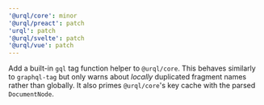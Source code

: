 ```yaml
---
'@urql/core': minor
'@urql/preact': patch
'urql': patch
'@urql/svelte': patch
'@urql/vue': patch
---
```


Add a built-in `gql` tag function helper to `@urql/core`. This behaves similarly to `graphql-tag` but only warns about _locally_ duplicated fragment names rather than globally. It also primes `@urql/core`'s key cache with the parsed `DocumentNode`.
